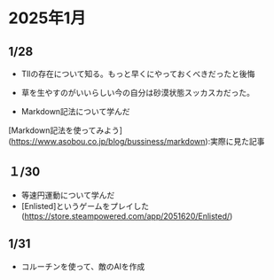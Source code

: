 # 2025年1月
## 1/28
- TIlの存在について知る。もっと早くにやっておくべきだったと後悔

- 草を生やすのがいいらしい今の自分は砂漠状態スッカスカだった。

- Markdown記法について学んだ
  
[Markdown記法を使ってみよう]
(https://www.asobou.co.jp/blog/bussiness/markdown):実際に見た記事

## １/30
- 等速円運動について学んだ
- [Enlisted]というゲームをプレイした
  (https://store.steampowered.com/app/2051620/Enlisted/)

## 1/31
- コルーチンを使って、敵のAIを作成
